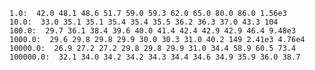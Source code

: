     1.0:  42.0 48.1 48.6 51.7 59.0 59.3 62.0 65.0 80.0 86.0 1.56e3
    10.0:  33.0 35.1 35.1 35.4 35.4 35.5 36.2 36.3 37.0 43.3 104
    100.0:  29.7 36.1 38.4 39.6 40.0 41.4 42.4 42.9 42.9 46.4 9.48e3
    1000.0:  29.6 29.8 29.8 29.9 30.0 30.3 31.0 40.2 149 2.41e3 4.76e4
    10000.0:  26.9 27.2 27.2 29.8 29.8 29.9 31.0 34.4 58.9 60.5 73.4
    100000.0:  32.1 34.0 34.2 34.2 34.3 34.4 34.6 34.9 35.9 36.0 38.7
